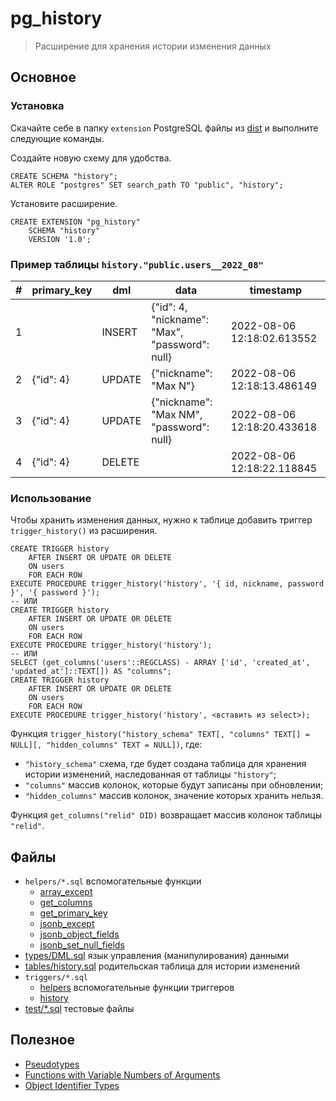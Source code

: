 # pg_history

> Расширение для хранения истории изменения данных

## Основное

### Установка

Скачайте себе в папку `extension` PostgreSQL файлы из [dist](./dist) и выполните следующие команды.

Создайте новую схему для удобства.

```postgresql
CREATE SCHEMA "history";
ALTER ROLE "postgres" SET search_path TO "public", "history";
```

Установите расширение.

```postgresql
CREATE EXTENSION "pg_history"
    SCHEMA "history"
    VERSION '1.0';
```

### Пример таблицы `history."public.users__2022_08"`

| \# | primary_key | dml    | data                                             | timestamp                  |
| -- | ----------- | ------ | ------------------------------------------------ | -------------------------- |
| 1  |             | INSERT | {"id": 4, "nickname": "Max", "password": null}   | 2022-08-06 12:18:02.613552 |
| 2  | {"id": 4}   | UPDATE | {"nickname": "Max N"}                            | 2022-08-06 12:18:13.486149 |
| 3  | {"id": 4}   | UPDATE | {"nickname": "Max NM", "password": null}         | 2022-08-06 12:18:20.433618 |
| 4  | {"id": 4}   | DELETE |                                                  | 2022-08-06 12:18:22.118845 |

### Использование

Чтобы хранить изменения данных, нужно к таблице добавить триггер `trigger_history()` из расширения.

```postgresql
CREATE TRIGGER history
    AFTER INSERT OR UPDATE OR DELETE
    ON users
    FOR EACH ROW
EXECUTE PROCEDURE trigger_history('history', '{ id, nickname, password }', '{ password }');
-- ИЛИ
CREATE TRIGGER history
    AFTER INSERT OR UPDATE OR DELETE
    ON users
    FOR EACH ROW
EXECUTE PROCEDURE trigger_history('history');
-- ИЛИ
SELECT (get_columns('users'::REGCLASS) - ARRAY ['id', 'created_at', 'updated_at']::TEXT[]) AS "columns";
CREATE TRIGGER history
    AFTER INSERT OR UPDATE OR DELETE
    ON users
    FOR EACH ROW
EXECUTE PROCEDURE trigger_history('history', <вставить из select>);
```

Функция `trigger_history("history_schema" TEXT[, "columns" TEXT[] = NULL][, "hidden_columns" TEXT = NULL])`, где:

- `"history_schema"` схема, где будет создана таблица для хранения истории изменений, наследованная от таблицы `"history"`;
- `"columns"` массив колонок, которые будут записаны при обновлении;
- `"hidden_columns"` массив колонок, значение которых хранить нельзя.

Функция `get_columns("relid" OID)` возвращает массив колонок таблицы `"relid"`.

## Файлы

- `helpers/*.sql` вспомогательные функции
    - [array_except](./helpers/array_except.sql)
    - [get_columns](./helpers/get_columns.sql)
    - [get_primary_key](./helpers/get_primary_key.sql)
    - [jsonb_except](./helpers/jsonb_except.sql)
    - [jsonb_object_fields](./helpers/jsonb_object_fields.sql)
    - [jsonb_set_null_fields](./helpers/jsonb_set_null_fields.sql)
- [types/DML.sql](./types/DML.sql) язык управления (манипулирования) данными
- [tables/history.sql](./tables/history.sql) родительская таблица для истории изменений
- `triggers/*.sql`
    - [helpers](./triggers/helpers) вспомогательные функции триггеров
    - [history](triggers/history.sql)
- [test/*.sql](./test) тестовые файлы

## Полезное

- [Pseudotypes](https://www.postgresql.org/docs/current/datatype-pseudo.html)
- [Functions with Variable Numbers of Arguments](https://www.postgresql.org/docs/current/xfunc-sql.html#XFUNC-SQL-VARIADIC-FUNCTIONS)
- [Object Identifier Types](https://www.postgresql.org/docs/current/datatype-oid.html#DATATYPE-OID-TABLE)
